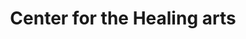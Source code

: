 ---
title: "Center for the Healing arts"
url: /manchester/center-for-the-healing-arts/
shop: massage
---